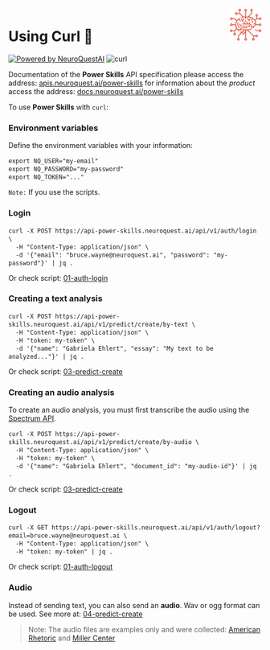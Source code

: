<img src="https://raw.githubusercontent.com/NeuroQuestAi/neuroquestai.github.io/main/brand/products/power-skills/power-skills-128.png" align="right" width="65" height="65"/>

# Using Curl 🚀

[![Powered by NeuroQuestAI](https://img.shields.io/badge/powered%20by-NeuroQuestAI-orange.svg?style=flat&colorA=E1523D&colorB=007D8A)](
https://neuroquest.ai)
![curl](https://img.shields.io/static/v1.svg?label=curl&message=8.0%20&color=orange)

Documentation of the **Power Skills** API specification please access the address: [apis.neuroquest.ai/power-skills](https://apis.neuroquest.ai/power-skills/) for 
information about the *product* access the address: [docs.neuroquest.ai/power-skills](https://docs.neuroquest.ai/power-skills/)

To use **Power Skills** with `curl`:

### Environment variables

Define the environment variables with your information:

```shell
export NQ_USER="my-email"
export NQ_PASSWORD="my-password"
export NQ_TOKEN="..."
```

`Note:` If you use the scripts.

### Login

```shell
curl -X POST https://api-power-skills.neuroquest.ai/api/v1/auth/login \
  -H "Content-Type: application/json" \
  -d '{"email": "bruce.wayne@neuroquest.ai", "password": "my-password"}' | jq .
```

Or check script: [01-auth-login](01-auth-login)

### Creating a text analysis

```shell
curl -X POST https://api-power-skills.neuroquest.ai/api/v1/predict/create/by-text \
  -H "Content-Type: application/json" \
  -H "token: my-token" \
  -d '{"name": "Gabriela Ehlert", "essay": "My text to be analyzed..."}' | jq .
```

Or check script: [03-predict-create](03-predict-create)

### Creating an audio analysis

To create an audio analysis, you must first transcribe the audio using the [Spectrum API](https://github.com/NeuroQuestAi/neuroquest-examples/tree/main/products/spectrum).

```shell
curl -X POST https://api-power-skills.neuroquest.ai/api/v1/predict/create/by-audio \
  -H "Content-Type: application/json" \
  -H "token: my-token" \
  -d '{"name": "Gabriela Ehlert", "document_id": "my-audio-id"}' | jq .
```

Or check script: [03-predict-create](03-predict-create)

### Logout

```shell
curl -X GET https://api-power-skills.neuroquest.ai/api/v1/auth/logout?email=bruce.wayne@neuroquest.ai \
  -H "Content-Type: application/json" \
  -H "token: my-token" | jq .
```

Or check script: [01-auth-logout](01-auth-logout)

### Audio 

Instead of sending text, you can also send an **audio**. Wav or ogg format can be used. See more at: [04-predict-create](04-predict-create)

> Note: The audio files are examples only and were collected: [American Rhetoric](https://www.americanrhetoric.com/barackobamaspeeches.htm) and [Miller Center](https://millercenter.org/the-presidency/presidential-speeches/january-26-2018-address-world-economic-forum)

